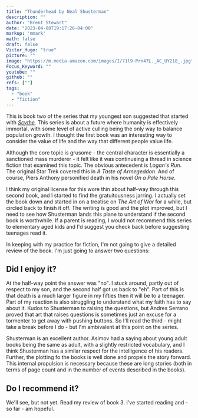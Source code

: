 ```yaml
---
title: "Thunderhead by Neal Shusterman"
description: ""
author: "Brent Stewart"
date: "2023-04-08T19:17:26-04:00"
markup: 'mmark'
math: false
draft: false
Victor_Hugo: "true"
picture: ""
image: "https://m.media-amazon.com/images/I/71l9-Prn47L._AC_UY218_.jpg"
Focus_Keyword: ""
youtube: ""
github: ""
refs: [""]
tags:
  - "book"
  - "fiction"
---
```


This is book two of the series that my youngest son suggested that started with [_Scythe_](/230316_Scythe_by_Neal_Shusterman).  This series is about a future where humanity is effectively immortal, with some level of active culling being the only way to balance population growth.  I thought the first book was an interesting way to consider the value of life and the way that different people value life.  

Although the core topic is grusome - the central character is essentially a sanctioned mass murderer - it felt like it was continueing a thread in science fiction that examined this topic.  The obvious antecedent is _Logan's Run_.  The original Star Trek covered this in _A Taste of Armegeddon_.  And of course, Piers Anthony personified death in his novel _On a Pale Horse_.

I think my original license for this wore thin about half-way through this second book, and I started to find the gratuitousness jarring.  I actually set the book down and started in on a treatise on _The Art of War_ for a while, but circled back to finish it off.  The writing is good and the plot improved, but I need to see how Shusterman lands this plane to understand if the second book is worthwhile.  If a parent is reading, I would not recommend this series to elementary aged kids and I'd suggest you check back before suggesting teenages read it.

In keeping with my practice for fiction, I'm not going to give a detailed review of the book.  I'm just going to answer two questions:

## Did I enjoy it?
At the half-way point the answer was "no".  I stuck around, partly out of respect to my son, and the second half got us back to "eh".  Part of this is that death is a much larger figure in my fifties then it will be to a teenager.  Part of my reaction is also struggling to understand what my faith has to say about it.  Kudos to Shusterman to raising the questions, but Andres Serrano proved that art that raises questions is sometimes just an excuse for a tormenter to get away with pushing buttons.  So I'll read the third - might take a break before I do - but I'm ambivalent at this point on the series.

Shusterman is an excellent author.  Asimov had a saying about young adult books being the same as adult, with a slightly restricted vocabulary, and I think Shusterman has a similar respect for the intelligence of his readers.  Further, the plotting fo the books is well done and propels the story forward.  This internal propulsion is necessary because these are long stories (both in terms of page count and in the number of events described in the books).  

## Do I recommend it?

We'll see, but not yet.  Read my review of book 3.  I've started reading and - so far - am hopeful.